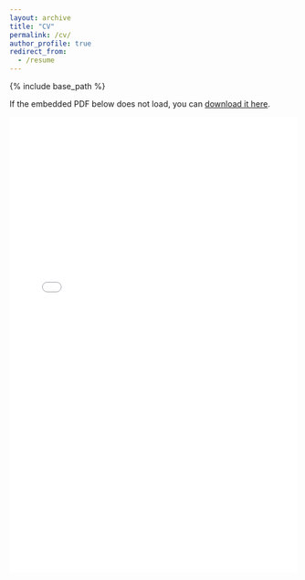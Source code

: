 ```yaml
---
layout: archive
title: "CV"
permalink: /cv/
author_profile: true
redirect_from:
  - /resume
---
```


{% include base_path %}

If the embedded PDF below does not load, you can [download it here](/files/Resume_Sukrut_Shishupal.pdf).

<iframe 
    src="/files/Resume_Sukrut_Shishupal.pdf" 
    width="100%" 
    height="800px" 
    style="border: none;">
</iframe>
